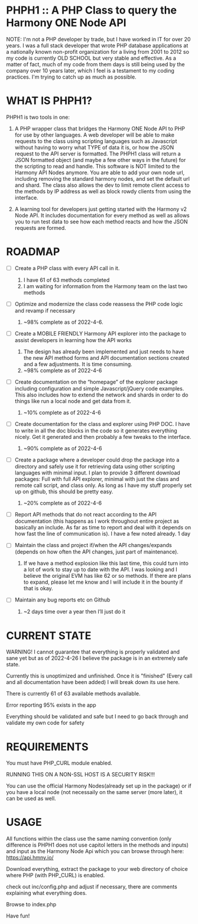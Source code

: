 # PHPH1 :: A PHP Class to query the Harmony ONE Node API

NOTE: I'm not a PHP developer by trade, but I have worked in IT for over 20 years. I was a full stack developer that wrote PHP database applications at a nationally known non-profit organization for a living from 2001 to 2012 so my code is currently OLD SCHOOL but very stable and effective. As a matter of fact, much of my code from them days is still being used by the company over 10 years later, which I feel is a testament to my coding practices. I'm trying to catch up as much as possible.

# WHAT IS PHPH1?

PHPH1 is two tools in one:

  1. A PHP wrapper class that bridges the Harmony ONE Node API to PHP for use by other languages. A web developer will be able to make requests to the class using scripting languages such as Javascript without having to worry what TYPE of data it is, or how the JSON request to the API server is formatted. The PHPH1 class will return a JSON formatted object (and maybe a few other ways in the future) for the scripting to read and handle. This software is NOT limited to the Harmony API Nodes anymore. You are able to add your own node url, including removing the standard harmony nodes, and set the default url and shard. The class also allows the dev to limit remote client access to the methods by IP address as well as block rowdy clients from using the interface.
  
  2. A learning tool for developers just getting started with the Harmony v2 Node API. It includes documentation for every method as well as allows you to run test data to see how each method reacts and how the JSON requests are formed.

# ROADMAP

- [ ] Create a PHP class with every API call in it.
  1. I have 61 of 63 methods completed
  2. I am waiting for information from the Harmony team on the last two methods

- [ ] Optimize and modernize the class code reassess the PHP code logic and revamp if necessary
  1. ~98% complete as of 2022-4-6.

- [ ] Create a MOBILE FRIENDLY Harmony API explorer into the package to assist developers in learning how the API works
  1. The design has already been implemented and just needs to have the new API method forms and API documentation sections created and a few adjustments. It is time consuming.
  2. ~98% complete as of 2022-4-6

- [ ] Create documentation on the “homepage” of the explorer package including configuration and simple Javascript/jQuery code examples. This also includes how to extend the network and shards in order to do things like run a local node and get data from it.
     1. ~10% complete as of 2022-4-6

- [ ] Create documentation for the class and explorer using PHP DOC. I have to write in all the doc blocks in the code so it generates everything nicely. Get it generated and then probably a few tweaks to the interface.
     1. ~90% complete as of 2022-4-6

- [ ] Create a package where a developer could drop the package into a directory and safely use it for retrieving data using other scripting languages with minimal input. I plan to provide 3 different download packages: Full with full API explorer, minimal with just the class and remote call script, and class only. As long as I have my stuff properly set up on github, this should be pretty easy.
     1. ~20% complete as of 2022-4-6
 
- [ ] Report API methods that do not react according to the API documentation (this happens as I work throughout entire project as basically an include. As far as time to report and deal with it depends on how fast the line of communication is). I have a few noted already. 1 day

- [ ] Maintain the class and project if/when the API changes/expands (depends on how often the API changes, just part of maintenance).
     1. If we have a method explosion like this last time, this could turn into a lot of work to stay up to date with the API. I was looking and I believe the original EVM has like 62 or so methods. If there are plans to expand, please let me know and I will include it in the bounty if that is okay.

- [ ] Maintain any bug reports etc on Github
     1. ~2 days time over a year then I’ll just do it

# CURRENT STATE

WARNING! I cannot guarantee that everything is properly validated and sane yet but as of 2022-4-26 I believe the package is in an extremely safe state.

Currently this is unoptimized and unfinished. Once it is "finished" (Every call and all documentation have been added) I will break down its use here.

There is currently 61 of 63 available methods available.

Error reporting 95% exists in the app

Everything should be validated and safe but I need to go back through and validate my own code for safety

# REQUIREMENTS

You must have PHP_CURL module enabled.

RUNNING THIS ON A NON-SSL HOST IS A SECURITY RISK!!!

You can use the official Harmony Nodes(already set up in the package) or if you have a local node (not necessaily on the same server (more later), it can be used as well.

# USAGE

All functions within the class use the same naming convention (only difference is PHPH1 does not use capitol letters in the methods and inputs) and input as the Harmony Node Api which you can browse through here: https://api.hmny.io/

Download everything, extract the package to your web directory of choice where PHP (with PHP_CURL) is enabled.

check out inc/config.php and adjust if necessary, there are comments explaining what everything does.

Browse to index.php

Have fun!


